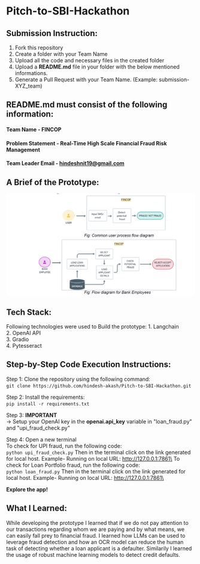 # Pitch-to-SBI-Hackathon

## Submission Instruction:
  1. Fork this repository
  2. Create a folder with your Team Name
  3. Upload all the code and necessary files in the created folder
  4. Upload a **README.md** file in your folder with the below mentioned informations.
  5. Generate a Pull Request with your Team Name. (Example: submission-XYZ_team)

## README.md must consist of the following information:

#### Team Name - FINCOP
#### Problem Statement - Real-Time High Scale Financial Fraud Risk Management
#### Team Leader Email - hindeshnit19@gmail.com

## A Brief of the Prototype:
  ![use case](use_case_sbi.png)
  
## Tech Stack: 
   Following technologies were used to Build the prototype:
     1. Langchain\
     2. OpenAI API\
     3. Gradio\
     4. Pytesseract
   
## Step-by-Step Code Execution Instructions:

  Step 1: Clone the repository using the following command:\
        ```
        git clone https://github.com/hindesh-akash/Pitch-to-SBI-Hackathon.git
        ```
        
  Step 2: Install the requirements:\
        ```
        pip install -r requirements.txt
        ```
        
  Step 3: **IMPORTANT**\
        -> Setup your OpenAI key in the **openai.api_key** variable in "loan_fraud.py" and "upi_fraud_check.py"
        
  Step 4: Open a new terminal\
        To check for UPI fraud, run the following code:\
        ```
        python upi_fraud_check.py
        ```
    Then in the terminal click on the link generated for local host. Example- Running on local URL:  http://127.0.0.1:7861\
    To check for Loan Portfolio fraud, run the following code:\
        ```
        python loan_fraud.py
        ```
    Then in the terminal click on the link generated for local host. Example- Running on local URL:  http://127.0.0.1:7861\
    
  **Explore the app!**
  
## What I Learned:
   While developing the prototype I learned that if we do not pay attention to our transactions regarding whom we are paying and by what means, we can easily fall prey to financial fraud. I learned how LLMs can be used to leverage fraud detection and how an OCR model can reduce the human task of detecting whether a loan applicant is a defaulter. Similarily I learned the usage of robust machine learning models to detect credit defaults.

